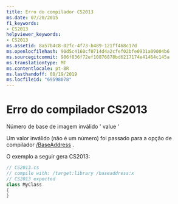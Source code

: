 ```yaml
---
title: Erro do compilador CS2013
ms.date: 07/20/2015
f1_keywords:
- CS2013
helpviewer_keywords:
- CS2013
ms.assetid: 8a57b4c8-02fc-4f73-b489-121ff468c17d
ms.openlocfilehash: 90d5c4160cf0714d4a2cfef02bfe0931a09004b6
ms.sourcegitcommit: 986f836f72ef10876878bd6217174e41464c145a
ms.translationtype: MT
ms.contentlocale: pt-BR
ms.lasthandoff: 08/19/2019
ms.locfileid: "69598078"
---
```

# <a name="compiler-error-cs2013"></a>Erro do compilador CS2013
Número de base de imagem inválido ' value '  
  
 Um valor inválido (não é um número) foi passado para a opção de compilador [/BaseAddress](../language-reference/compiler-options/baseaddress-compiler-option.md) .  
  
 O exemplo a seguir gera CS2013:  
  
```csharp  
// CS2013.cs  
// compile with: /target:library /baseaddress:x  
// CS2013 expected  
class MyClass  
{  
}  
```
